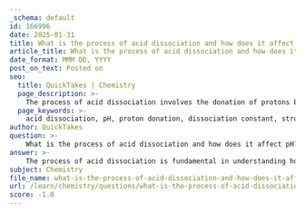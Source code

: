 ```yaml
---
_schema: default
id: 166996
date: 2025-01-31
title: What is the process of acid dissociation and how does it affect pH?
article_title: What is the process of acid dissociation and how does it affect pH?
date_format: MMM DD, YYYY
post_on_text: Posted on
seo:
  title: QuickTakes | Chemistry
  page_description: >-
    The process of acid dissociation involves the donation of protons by acids to affect pH levels in solutions. Understanding this process is vital for studying acids' strength and their impact on acidity, alongside the role of buffer systems in maintaining stable pH.
  page_keywords: >-
    acid dissociation, pH, proton donation, dissociation constant, strong acids, weak acids, hydrogen ion concentration, buffer systems, bicarbonate buffer, acidity, carbonic acid, acetic acid
author: QuickTakes
question: >-
    What is the process of acid dissociation and how does it affect pH?
answer: >-
    The process of acid dissociation is fundamental in understanding how acids interact with water and how they affect pH levels in a solution. Acid dissociation refers to the process by which an acid donates a proton (H⁺) to a solvent, typically water. This process can be represented as follows:\n\n$$\nHA \rightleftharpoons H^+ + A^-\n$$\n\nIn this equation, $HA$ represents the acid, $H^+$ is the proton that is released, and $A^-$ is the conjugate base formed after dissociation.\n\n### Strength of Acids\nThe strength of an acid is often quantified by its dissociation constant ($K_a$), which measures the extent to which an acid dissociates in solution. Strong acids, such as hydrochloric acid (HCl), completely dissociate in water, meaning that nearly all of the acid molecules release protons. In contrast, weak acids, like acetic acid (CH₃COOH), only partially dissociate, resulting in a mixture of undissociated acid and its ions.\n\n### Effect on pH\nThe dissociation of acids directly affects the pH of a solution. pH is defined as the negative logarithm of the hydrogen ion concentration:\n\n$$\n\text{pH} = -\log[H^+]\n$$\n\nAs the concentration of hydrogen ions ($[H^+]$) increases due to acid dissociation, the pH of the solution decreases, indicating a more acidic environment. Conversely, if an acid is weak and does not dissociate significantly, the increase in $[H^+]$ will be minimal, resulting in a higher pH (less acidic).\n\n### Buffer Systems\nBuffer systems, such as the bicarbonate buffer system in human blood, play a crucial role in maintaining stable pH levels despite the addition of acids or bases. Buffers work by absorbing excess hydrogen ions or releasing them when needed, thus minimizing changes in pH. For example, in the bicarbonate buffer system:\n\n1. Carbonic acid ($H_2CO_3$) can dissociate to release $H^+$:\n   $$\n   H_2CO_3 \rightleftharpoons HCO_3^- + H^+\n   $$\n\n2. If the pH drops (more acidic), bicarbonate ions ($HCO_3^-$) can react with excess $H^+$ to form carbonic acid, thereby reducing acidity and stabilizing pH.\n\n### Conclusion\nIn summary, acid dissociation is a key process that influences the pH of solutions. Strong acids lead to significant decreases in pH due to complete dissociation, while weak acids have a more moderate effect. Buffer systems are essential for regulating pH in biological and environmental contexts, ensuring that changes in acidity do not disrupt vital processes.
subject: Chemistry
file_name: what-is-the-process-of-acid-dissociation-and-how-does-it-affect-ph.md
url: /learn/chemistry/questions/what-is-the-process-of-acid-dissociation-and-how-does-it-affect-ph
score: -1.0
---
```


&nbsp;